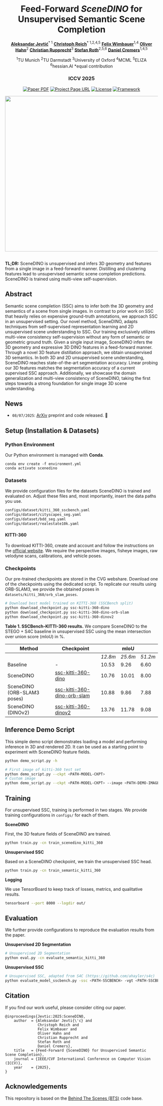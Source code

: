 <div align="center">
<h1>Feed-Forward <i>SceneDINO</i> for Unsupervised Semantic Scene Completion</h1>


[**Aleksandar Jevtić**](https://www.linkedin.com/in/aleksandar-jevti%C4%87-46998ab2/)<sup>* 1</sup>
[**Christoph Reich**](https://christophreich1996.github.io/)<sup>* 1,2,4,5</sup>
[**Felix Wimbauer**](https://fwmb.github.io/)<sup>1,4</sup>
[**Oliver Hahn**](https://olvrhhn.github.io/)<sup>2</sup>
[**Christian Rupprecht**](https://chrirupp.github.io/)<sup>3</sup>
[**Stefan Roth**](https://www.visinf.tu-darmstadt.de/visual_inference/people_vi/stefan_roth.en.jsp)<sup>2,5,6</sup>
[**Daniel Cremers**](https://cvg.cit.tum.de/members/cremers/)<sup>1,4,5</sup>


<sup>1</sup>TU Munich   <sup>2</sup>TU Darmstadt   <sup>3</sup>University of Oxford   <sup>4</sup>MCML   <sup>5</sup>ELIZA   <sup>6</sup>hessian.AI   *equal contribution
<h3>ICCV 2025</h3>


<a href="https://arxiv.org/abs/xxxx.xxxxx"><img src='https://img.shields.io/badge/ArXiv-grey' alt='Paper PDF'></a>
<a href="https://visinf.github.io/scenedino/"><img src='https://img.shields.io/badge/Project Page-grey' alt='Project Page URL'></a>
<a href="https://opensource.org/licenses/Apache-2.0"><img src='https://img.shields.io/badge/License-Apache%202.0-blue.svg' alt='License'></a>
[![Framework](https://img.shields.io/badge/PyTorch-%23EE4C2C.svg?&logo=PyTorch&logoColor=white)](https://pytorch.org/)


<center>
    <img src="./assets/scenedino.gif" width="512">
</center>
</div>
<br>

**TL;DR:** SceneDINO is unsupervised and infers 3D geometry and features from a single image in a feed-forward manner. Distilling and clustering features lead to unsupervised semantic scene completion predictions. SceneDINO is trained using multi-view self-supervision.

## Abstract

Semantic scene completion (SSC) aims to infer both the 3D geometry and semantics of a scene from single images. In contrast to prior work on SSC that heavily relies on expensive ground-truth annotations, we approach SSC in an unsupervised setting. Our novel method, SceneDINO, adapts techniques from self-supervised representation learning and 2D unsupervised scene understanding to SSC. Our training exclusively utilizes multi-view consistency self-supervision without any form of semantic or geometric ground truth. Given a single input image, SceneDINO infers the 3D geometry and expressive 3D DINO features in a feed-forward manner. Through a novel 3D feature distillation approach, we obtain unsupervised 3D semantics. In both 3D and 2D unsupervised scene understanding, SceneDINO reaches state-of-the-art segmentation accuracy. Linear probing our 3D features matches the segmentation accuracy of a current supervised SSC approach. Additionally, we showcase the domain generalization and multi-view consistency of SceneDINO, taking the first steps towards a strong foundation for single image 3D scene understanding.

## News

- `08/07/2025`: [ArXiv](https://arxiv.org/abs/xxxxx.xxxxx) preprint and code released. 🚀

## Setup (Installation & Datasets)

### Python Environment

Our Python environment is managed with **Conda**.

```shell
conda env create -f environment.yml
conda activate scenedino
```

### Datasets

We provide configuration files for the datasets SceneDINO is trained and evaluated on. Adjust these files and, most importantly, insert the data paths you use.

```bash
configs/dataset/kitti_360_sscbench.yaml
configs/dataset/cityscapes_seg.yaml
configs/dataset/bdd_seg.yaml
configs/dataset/realestate10k.yaml
```

#### KITTI-360

To download KITTI-360, create and account and follow the instructions on the [official website](https://www.cvlibs.net/datasets/kitti-360/index.php). We require the perspective images, fisheye images, raw velodyne scans, calibrations, and vehicle poses.

### Checkpoints

Our pre-trained checkpoints are stored in the CVG webshare. Download one of the checkpoints using the dedicated script. To replicate our results using ORB-SLAM3, we provide the obtained poses in `datasets/kitti_360/orb_slam_poses`.

```bash
# Download best model trained on KITTI-360 (SSCBench split)
python download_checkpoint.py ssc-kitti-360-dino
python download_checkpoint.py ssc-kitti-360-dino-orb-slam
python download_checkpoint.py ssc-kitti-360-dinov2
```

**Table 1. SSCBench-KITTI-360 results.** We compare SceneDINO to the STEGO + S4C baseline in unsupervised SSC using the mean intersection over union score (mIoU) in %.
<table><thead>
  <tr>
    <th>Method</th>
    <th>Checkpoint</th>
    <th colspan="3">mIoU</th>
  </tr></thead>
<tbody>
  <tr>
    <td></td>
    <td></td>
    <td><em>12.8m</em></td>
    <td><em>25.6m</em></td>
    <td><em>51.2m</em></td>
  </tr>
  <tr>
    <td>Baseline</td>
    <td>-</td>
    <td>10.53</td>
    <td>9.26</td>
    <td>6.60</td>
  </tr>
  <tr>
    <td>SceneDINO</td>
    <td><a href="https://huggingface.co/jev-aleks/SceneDINO/tree/main/seg-best-dino">ssc-kitti-360-dino</a></td>
    <td>10.76</td>
    <td>10.01</td>
    <td>8.00</td>
  </tr>
  <tr>
    <td>SceneDINO (ORB-SLAM3 poses)</td>
    <td><a href="https://huggingface.co/jev-aleks/SceneDINO/tree/main/seg-best-dino-orb-slam">ssc-kitti-360-dino-orb-slam</a></td>
    <td>10.88</td>
    <td>9.86</td>
    <td>7.88</td>
  </tr>
  <tr>
    <td>SceneDINO (DINOv2)</td>
    <td><a href="https://huggingface.co/jev-aleks/SceneDINO/tree/main/seg-best-dinov2">ssc-kitti-360-dinov2</a></td>
    <td>13.76</td>
    <td>11.78</td>
    <td>9.08</td>
  </tr>
</tbody>
</table>

## Inference Demo Script

This simple demo script demonstrates loading a model and performing inference in 3D and rendered 2D. It can be used as a starting point to experiment with SceneDINO feature fields.

```bash
python demo_script.py -h

# First image of kitti-360 test set
python demo_script.py --ckpt <PATH-MODEL-CKPT>
# Custom image
python demo_script.py --ckpt <PATH-MODEL-CKPT> --image <PATH-DEMO-IMAGE>
```

## Training

For unsupervised SSC, training is performed in two stages. We provide training configurations in ```configs/``` for each of them. 

**SceneDINO**

First, the 3D feature fields of SceneDINO are trained. 

```bash
python train.py -cn train_scenedino_kitti_360
```

**Unsupervised SSC**

Based on a SceneDINO checkpoint, we train the unsupervised SSC head.

```bash
python train.py -cn train_semantic_kitti_360
```

**Logging**

We use TensorBoard to keep track of losses, metrics, and qualitative results.

```bash
tensorboard --port 8000 --logdir out/
```

## Evaluation

We further provide configurations to reproduce the evaluation results from the paper.

**Unsupervised 2D Segmentation**

```bash
# Unsupervised 2D Segmentation
python eval.py -cn evaluate_semantic_kitti_360
```

**Unsupervised SSC**

```bash
# Unsupervised SSC, adapted from S4C (https://github.com/ahayler/s4c)
python evaluate_model_sscbench.py -ssc <PATH-SSCBENCH> -vgt <PATH-SSCBENCH-LABELS> -cp <PATH-CHECKPOINT>.pt -f -m scenedino -p <RUN-NAME>
```

## Citation

If you find our work useful, please consider citing our paper.
```
@inproceedings{Jevtic:2025:SceneDINO,
    author  = {Aleksandar Jevti{\'c} and
               Christoph Reich and
               Felix Wimbauer and
               Oliver Hahn and
               Christian Rupprecht and
               Stefan Roth and
               Daniel Cremers},
    title   = {Feed-Forward {SceneDINO} for Unsupervised Semantic Scene Completion},
    journal = {IEEE/CVF International Conference on Computer Vision (ICCV)},
    year    = {2025},
}
```

## Acknowledgements

This repository is based on the [Behind The Scenes (BTS)](https://github.com/Brummi/BehindTheScenes) code base.
